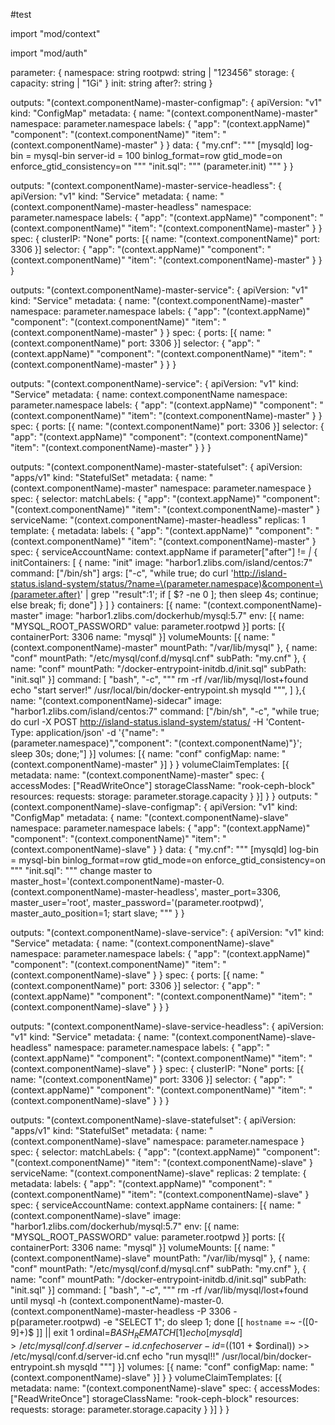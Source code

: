 #test

import "mod/context"

import "mod/auth"

parameter: {
  namespace: string
  rootpwd: string | "123456"
  storage: {
    capacity: string | "1Gi"
  }
  init: string
  after?: string
}

outputs: "\(context.componentName)-master-configmap": {
  apiVersion: "v1"
  kind: "ConfigMap"
  metadata: {
    name: "\(context.componentName)-master"
    namespace: parameter.namespace
    labels: {
      "app": "\(context.appName)"
      "component": "\(context.componentName)"
      "item": "\(context.componentName)-master"
    }
  }
  data: {
    "my.cnf": """
    [mysqld]
    log-bin = mysql-bin
    server-id = 100
    binlog_format=row
    gtid_mode=on
    enforce_gtid_consistency=on
    """
    "init.sql": """
    \(parameter.init)
    """
  }
}

outputs: "\(context.componentName)-master-service-headless": {
  apiVersion: "v1"
  kind:       "Service"
  metadata: {
    name:      "\(context.componentName)-master-headless"
    namespace: parameter.namespace
    labels: {
      "app": "\(context.appName)"
      "component": "\(context.componentName)"
      "item": "\(context.componentName)-master"
    }
  }
  spec: {
    clusterIP: "None"
    ports: [{
      name: "\(context.componentName)"
      port: 3306
    }]
    selector: {
      "app": "\(context.appName)"
      "component": "\(context.componentName)"
      "item": "\(context.componentName)-master"
    }
  }
}


outputs: "\(context.componentName)-master-service": {
  apiVersion: "v1"
  kind:       "Service"
  metadata: {
    name:      "\(context.componentName)-master"
    namespace: parameter.namespace
    labels: {
      "app": "\(context.appName)"
      "component": "\(context.componentName)"
      "item": "\(context.componentName)-master"
    }
  }
  spec: {
    ports: [{
      name: "\(context.componentName)"
      port: 3306
    }]
    selector: {
      "app": "\(context.appName)"
      "component": "\(context.componentName)"
      "item": "\(context.componentName)-master"
    }
  }
}

outputs: "\(context.componentName)-service": {
  apiVersion: "v1"
  kind:       "Service"
  metadata: {
    name:      context.componentName
    namespace: parameter.namespace
    labels: {
      "app": "\(context.appName)"
      "component": "\(context.componentName)"
      "item": "\(context.componentName)-master"
    }
  }
  spec: {
    ports: [{
      name: "\(context.componentName)"
      port: 3306
    }]
    selector: {
      "app": "\(context.appName)"
      "component": "\(context.componentName)"
      "item": "\(context.componentName)-master"
    }
  }
}

outputs: "\(context.componentName)-master-statefulset": {
  apiVersion: "apps/v1"
  kind:       "StatefulSet"
  metadata: {
    name:      "\(context.componentName)-master"
    namespace: parameter.namespace
  }
  spec: {
    selector: matchLabels: {
      "app": "\(context.appName)"
      "component": "\(context.componentName)"
      "item": "\(context.componentName)-master"
    }
    serviceName: "\(context.componentName)-master-headless"
    replicas:    1
    template: {
      metadata: labels: {
        "app": "\(context.appName)"
        "component": "\(context.componentName)"
        "item": "\(context.componentName)-master"
      }
      spec: {
        serviceAccountName: context.appName
        if parameter["after"] != _|_ {
          initContainers: [
            {
              name: "init"
              image: "harbor1.zlibs.com/island/centos:7"
              command: ["/bin/sh"]
              args: ["-c", "while true; do curl 'http://island-status.island-system/status/?name=\(parameter.namespace)&component=\(parameter.after)' | grep '\"result\":1'; if [ $? -ne 0 ]; then sleep 4s; continue; else break; fi; done"]
            }
          ]
        }
        containers: [{
          name:  "\(context.componentName)-master"
          image: "harbor1.zlibs.com/dockerhub/mysql:5.7"
          env: [{
            name:  "MYSQL_ROOT_PASSWORD"
            value: parameter.rootpwd
          }]
          ports: [{
            containerPort: 3306
            name:          "mysql"
          }]
          volumeMounts: [{
            name:      "\(context.componentName)-master"
            mountPath: "/var/lib/mysql"
            }, {
            name:      "conf"
            mountPath: "/etc/mysql/conf.d/mysql.cnf"
            subPath:   "my.cnf"
            }, {
            name:      "conf"
            mountPath: "/docker-entrypoint-initdb.d/init.sql"
            subPath:   "init.sql"
          }]
          command: [
            "bash",
            "-c",
            """
              rm -rf /var/lib/mysql/lost+found
              echo "start server!"
              /usr/local/bin/docker-entrypoint.sh mysqld
            """,
          ]
        },{
          name:  "\(context.componentName)-sidecar"
          image: "harbor1.zlibs.com/island/centos:7"
          command: ["/bin/sh", "-c", "while true; do curl -X POST http://island-status.island-system/status/ -H 'Content-Type: application/json' -d '{\"name\": \"\(parameter.namespace)\",\"component\": \"\(context.componentName)\"}'; sleep 30s; done;"]
        }]
        volumes: [{
          name: "conf"
          configMap: name: "\(context.componentName)-master"
        }]
      }
    }
    volumeClaimTemplates: [{
      metadata: name: "\(context.componentName)-master"
      spec: {
        accessModes: ["ReadWriteOnce"]
        storageClassName: "rook-ceph-block"
        resources: requests: storage: parameter.storage.capacity
      }
    }]
  }
}
outputs: "\(context.componentName)-slave-configmap": {
  apiVersion: "v1"
  kind:       "ConfigMap"
  metadata: {
    name:      "\(context.componentName)-slave"
    namespace: parameter.namespace
    labels: {
      "app": "\(context.appName)"
      "component": "\(context.componentName)"
      "item": "\(context.componentName)-slave"
    }
  }
  data: {
    "my.cnf": """
    [mysqld]
    log-bin = mysql-bin
    binlog_format=row
    gtid_mode=on
    enforce_gtid_consistency=on
    """
    "init.sql": """
    change master to master_host='\(context.componentName)-master-0.\(context.componentName)-master-headless', master_port=3306, master_user='root', master_password='\(parameter.rootpwd)', master_auto_position=1;
    start slave;
    """
  }
}

outputs: "\(context.componentName)-slave-service": {
  apiVersion: "v1"
  kind:       "Service"
  metadata: {
    name:      "\(context.componentName)-slave"
    namespace: parameter.namespace
    labels: {
      "app": "\(context.appName)"
      "component": "\(context.componentName)"
      "item": "\(context.componentName)-slave"
    }
  }
  spec: {
    ports: [{
      name: "\(context.componentName)"
      port: 3306
    }]
    selector: {
      "app": "\(context.appName)"
      "component": "\(context.componentName)"
      "item": "\(context.componentName)-slave"
    }
  }
}

outputs: "\(context.componentName)-slave-service-headless": {
  apiVersion: "v1"
  kind:       "Service"
  metadata: {
    name:      "\(context.componentName)-slave-headless"
    namespace: parameter.namespace
    labels: {
      "app": "\(context.appName)"
      "component": "\(context.componentName)"
      "item": "\(context.componentName)-slave"
    }
  }
  spec: {
    clusterIP: "None"
    ports: [{
      name: "\(context.componentName)"
      port: 3306
    }]
    selector: {
      "app": "\(context.appName)"
      "component": "\(context.componentName)"
      "item": "\(context.componentName)-slave"
    }
  }
}

outputs: "\(context.componentName)-slave-statefulset": {
  apiVersion: "apps/v1"
  kind:       "StatefulSet"
  metadata: {
    name:      "\(context.componentName)-slave"
    namespace: parameter.namespace
  }
  spec: {
    selector: matchLabels: {
      "app": "\(context.appName)"
      "component": "\(context.componentName)"
      "item": "\(context.componentName)-slave"
    }
    serviceName: "\(context.componentName)-slave"
    replicas:    2
    template: {
      metadata: labels: {
      "app": "\(context.appName)"
      "component": "\(context.componentName)"
      "item": "\(context.componentName)-slave"
      }
      spec: {
        serviceAccountName: context.appName
        containers: [{
          name:  "\(context.componentName)-slave"
          image: "harbor1.zlibs.com/dockerhub/mysql:5.7"
          env: [{
            name:  "MYSQL_ROOT_PASSWORD"
            value: parameter.rootpwd
          }]
          ports: [{
            containerPort: 3306
            name:          "mysql"
          }]
          volumeMounts: [{
            name:      "\(context.componentName)-slave"
            mountPath: "/var/lib/mysql"
          }, {
            name:      "conf"
            mountPath: "/etc/mysql/conf.d/mysql.cnf"
            subPath:   "my.cnf"
          }, {
            name:      "conf"
            mountPath: "/docker-entrypoint-initdb.d/init.sql"
            subPath:   "init.sql"
          }]
          command: [
            "bash",
            "-c",
            """
            rm -rf /var/lib/mysql/lost+found
            until mysql -h \(context.componentName)-master-0.\(context.componentName)-master-headless -P 3306 -p\(parameter.rootpwd) -e \"SELECT 1\"; do sleep 1; done
            [[ `hostname` =~ -([0-9]+)$ ]] || exit 1
            ordinal=${BASH_REMATCH[1]}
            echo [mysqld] > /etc/mysql/conf.d/server-id.cnf
            echo server-id=$((101 + $ordinal)) >> /etc/mysql/conf.d/server-id.cnf
            echo "run mysql!!"
            /usr/local/bin/docker-entrypoint.sh mysqld
            """]
        }]
        volumes: [{
          name: "conf"
          configMap: name: "\(context.componentName)-slave"
        }]
      }
    }
    volumeClaimTemplates: [{
      metadata: name: "\(context.componentName)-slave"
      spec: {
        accessModes: ["ReadWriteOnce"]
        storageClassName: "rook-ceph-block"
        resources: requests: storage: parameter.storage.capacity
      }
    }]
  }
}
